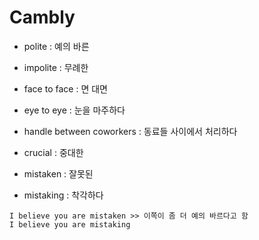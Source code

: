 # Cambly

- polite : 예의 바른
- impolite : 무례한
- face to face : 면 대면
- eye to eye : 눈을 마주하다
- handle between coworkers : 동료들 사이에서 처리하다
- crucial  : 중대한

- mistaken : 잘못된
- mistaking : 착각하다

```
I believe you are mistaken >> 이쪽이 좀 더 예의 바르다고 함
I believe you are mistaking
```
